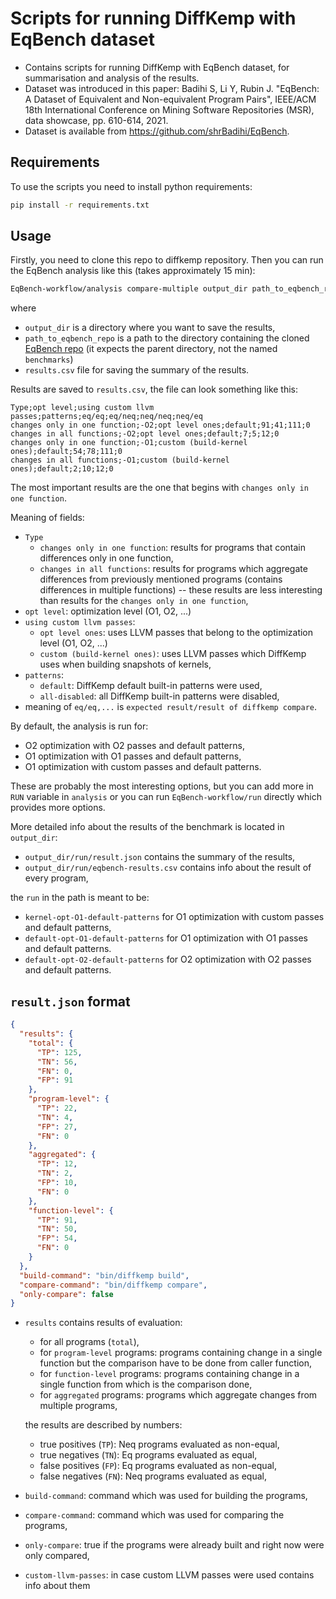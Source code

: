 # Scripts for running DiffKemp with EqBench dataset

- Contains scripts for running DiffKemp with EqBench dataset, for summarisation
  and analysis of the results.
- Dataset was introduced in this paper:
  Badihi S, Li Y, Rubin J. "EqBench: A Dataset of Equivalent and Non-equivalent
  Program Pairs", IEEE/ACM 18th International Conference on Mining Software
  Repositories (MSR), data showcase, pp. 610-614, 2021.
- Dataset is available from <https://github.com/shrBadihi/EqBench>.


## Requirements

To use the scripts you need to install python requirements:

```bash
pip install -r requirements.txt
```

## Usage

Firstly, you need to clone this repo to diffkemp repository.
Then you can run the EqBench analysis like this (takes approximately 15 min):

```bash
EqBench-workflow/analysis compare-multiple output_dir path_to_eqbench_repo > results.csv
```

where

- `output_dir` is a directory where you want to save the results,
- `path_to_eqbench_repo` is a path to the directory containing the cloned
  [EqBench repo](https://github.com/shrBadihi/EqBench) (it expects the parent
  directory, not the named `benchmarks`)
- `results.csv` file for saving the summary of the results.

Results are saved to `results.csv`, the file can look something like this:

```csv
Type;opt level;using custom llvm passes;patterns;eq/eq;eq/neq;neq/neq;neq/eq
changes only in one function;-O2;opt level ones;default;91;41;111;0
changes in all functions;-O2;opt level ones;default;7;5;12;0
changes only in one function;-O1;custom (build-kernel ones);default;54;78;111;0
changes in all functions;-O1;custom (build-kernel ones);default;2;10;12;0
```

The most important results are the one that begins with
`changes only in one function`.

Meaning of fields:

- `Type`
  - `changes only in one function`: results for programs that contain
    differences only in one function,
  - `changes in all functions`: results for programs which aggregate differences
    from previously mentioned programs
    (contains differences in multiple functions) -- these results are less
    interesting than results for the `changes only in one function`,
- `opt level`: optimization level (O1, O2, ...)
- `using custom llvm passes`:
  - `opt level ones`: uses LLVM passes that belong to the optimization level
    (O1, O2, ...)
  - `custom (build-kernel ones)`: uses LLVM passes which DiffKemp uses when
    building snapshots of kernels,
- `patterns`:
  - `default`: DiffKemp default built-in patterns were used,
  - `all-disabled`: all DiffKemp built-in patterns were disabled,
- meaning of `eq/eq,...` is `expected result/result of diffkemp compare`.

By default, the analysis is run for:

- O2 optimization with O2 passes and default patterns,
- O1 optimization with O1 passes and default patterns,
- O1 optimization with custom passes and default patterns.

These are probably the most interesting options, but you can add more in `RUN`
variable in `analysis` or you can run `EqBench-workflow/run` directly which
provides more options.

More detailed info about the results of the benchmark is located in
`output_dir`:

- `output_dir/run/result.json` contains the summary of the results,
- `output_dir/run/eqbench-results.csv` contains info about the result of every
  program,

the `run` in the path is meant to be:

- `kernel-opt-O1-default-patterns` for O1 optimization with custom passes and
  default patterns,
- `default-opt-O1-default-patterns` for O1 optimization with O1 passes and
  default patterns.
- `default-opt-O2-default-patterns` for O2 optimization with O2 passes and
  default patterns.

## `result.json` format

```json
{
  "results": {
    "total": {
      "TP": 125,
      "TN": 56,
      "FN": 0,
      "FP": 91
    },
    "program-level": {
      "TP": 22,
      "TN": 4,
      "FP": 27,
      "FN": 0
    },
    "aggregated": {
      "TP": 12,
      "TN": 2,
      "FP": 10,
      "FN": 0
    },
    "function-level": {
      "TP": 91,
      "TN": 50,
      "FP": 54,
      "FN": 0
    }
  },
  "build-command": "bin/diffkemp build",
  "compare-command": "bin/diffkemp compare",
  "only-compare": false
}
```

- `results` contains results of evaluation:
  - for all programs (`total`),
  - for `program-level` programs: programs containing change in a single
    function but the comparison have to be done from caller function,
  - for `function-level` programs: programs containing change in a single
    function from which is the comparison done,
  - for `aggregated` programs: programs which aggregate changes from multiple
    programs,

  the results are described by numbers:
  - true positives (`TP`): Neq programs evaluated as non-equal,
  - true negatives (`TN`): Eq programs evaluated as equal,
  - false positives (`FP`): Eq programs evaluated as non-equal,
  - false negatives (`FN`): Neq programs evaluated as equal,
- `build-command`: command which was used for building the programs,
- `compare-command`: command which was used for comparing the programs,
- `only-compare`: true if the programs were already built and right now were
  only compared,
- `custom-llvm-passes`: in case custom LLVM passes were used contains info
  about them
